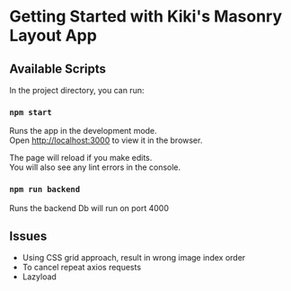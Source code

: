 
# Getting Started with Kiki's Masonry Layout App

## Available Scripts

In the project directory, you can run:

### `npm start`

Runs the app in the development mode.\
Open [http://localhost:3000](http://localhost:3000) to view it in the browser.

The page will reload if you make edits.\
You will also see any lint errors in the console.

### `npm run backend`

Runs the backend
Db will run on port 4000

## Issues

- Using CSS grid approach, result in wrong image index order
- To cancel repeat axios requests
- Lazyload

